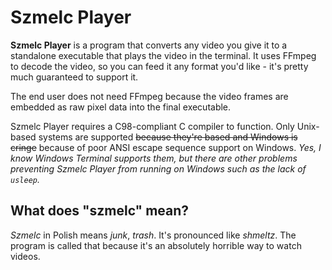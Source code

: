 # Szmelc Player

**Szmelc Player** is a program that converts any video you give it to a standalone executable that
plays the video in the terminal. It uses FFmpeg to decode the video, so you can feed it any format
you'd like - it's pretty much guaranteed to support it.

The end user does not need FFmpeg because the video frames are embedded as raw pixel data into the
final executable.

Szmelc Player requires a C98-compliant C compiler to function. Only Unix-based systems are supported
<del>because they're based and Windows is cringe</del> because of poor ANSI escape sequence support
on Windows. *Yes, I know Windows Terminal supports them, but there are other problems preventing*
*Szmelc Player from running on Windows such as the lack of `usleep`.*

## What does "szmelc" mean?

_Szmelc_ in Polish means _junk_, _trash_. It's pronounced like _shmeltz_. The program is called that
because it's an absolutely horrible way to watch videos.
